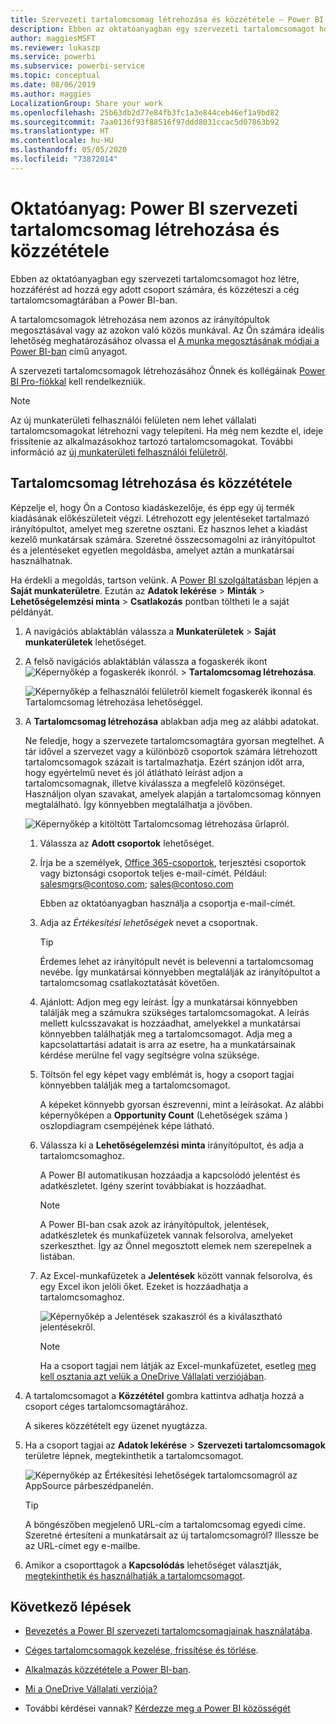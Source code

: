 ```yaml
---
title: Szervezeti tartalomcsomag létrehozása és közzététele – Power BI
description: Ebben az oktatóanyagban egy szervezeti tartalomcsomagot hoz létre, korlátozza az elérését egy adott csoportra, és közzéteszi a cég tartalomcsomagtárában a Power BI-ban.
author: maggiesMSFT
ms.reviewer: lukaszp
ms.service: powerbi
ms.subservice: powerbi-service
ms.topic: conceptual
ms.date: 08/06/2019
ms.author: maggies
LocalizationGroup: Share your work
ms.openlocfilehash: 25b63db2d77e84fb3fc1a3e844ceb46ef1a9bd82
ms.sourcegitcommit: 7aa0136f93f88516f97ddd8031ccac5d07863b92
ms.translationtype: HT
ms.contentlocale: hu-HU
ms.lasthandoff: 05/05/2020
ms.locfileid: "73872014"
---
```

# <a name="tutorial-create-and-publish-a-power-bi-organizational-content-pack"></a>Oktatóanyag: Power BI szervezeti tartalomcsomag létrehozása és közzététele

Ebben az oktatóanyagban egy szervezeti tartalomcsomagot hoz létre, hozzáférést ad hozzá egy adott csoport számára, és közzéteszi a cég tartalomcsomagtárában a Power BI-ban.

A tartalomcsomagok létrehozása nem azonos az irányítópultok megosztásával vagy az azokon való közös munkával. Az Ön számára ideális lehetőség meghatározásához olvassa el [A munka megosztásának módjai a Power BI-ban](service-how-to-collaborate-distribute-dashboards-reports.md) című anyagot.

A szervezeti tartalomcsomagok létrehozásához Önnek és kollégáinak [Power BI Pro-fiókkal](https://powerbi.microsoft.com/pricing) kell rendelkezniük.

> [!NOTE]
> Az új munkaterületi felhasználói felületen nem lehet vállalati tartalomcsomagokat létrehozni vagy telepíteni. Ha még nem kezdte el, ideje frissítenie az alkalmazásokhoz tartozó tartalomcsomagokat. További információ az [új munkaterületi felhasználói felületről](service-create-the-new-workspaces.md).

## <a name="create-and-publish-a-content-pack"></a>Tartalomcsomag létrehozása és közzététele

Képzelje el, hogy Ön a Contoso kiadáskezelője, és épp egy új termék kiadásának előkészületeit végzi.  Létrehozott egy jelentéseket tartalmazó irányítópultot, amelyet meg szeretne osztani. Ez hasznos lehet a kiadást kezelő munkatársak számára. Szeretné összecsomagolni az irányítópultot és a jelentéseket egyetlen megoldásba, amelyet aztán a munkatársai használhatnak.

Ha érdekli a megoldás, tartson velünk. A [Power BI szolgáltatásban](https://powerbi.com) lépjen a **Saját munkaterületre**. Ezután az **Adatok lekérése** > **Minták** > **Lehetőségelemzési minta** > **Csatlakozás** pontban töltheti le a saját példányát.

1. A navigációs ablaktáblán válassza a **Munkaterületek** > **Saját munkaterületek** lehetőséget.

1. A felső navigációs ablaktáblán válassza a fogaskerék ikont ![Képernyőkép a fogaskerék ikonról.](media/service-organizational-content-pack-create-and-publish/cog.png) > **Tartalomcsomag létrehozása**.

   ![Képernyőkép a felhasználói felületről kiemelt fogaskerék ikonnal és Tartalomcsomag létrehozása lehetőséggel.](media/service-organizational-content-pack-create-and-publish/pbi_create_contpk.png)

1. A **Tartalomcsomag létrehozása** ablakban adja meg az alábbi adatokat.  

   Ne feledje, hogy a szervezete tartalomcsomagtára gyorsan megtelhet. A tár idővel a szervezet vagy a különböző csoportok számára létrehozott tartalomcsomagok százait is tartalmazhatja. Ezért szánjon időt arra, hogy egyértelmű nevet és jól átlátható leírást adjon a tartalomcsomagnak, illetve kiválassza a megfelelő közönséget.  Használjon olyan szavakat, amelyek alapján a tartalomcsomag könnyen megtalálható. Így könnyebben megtalálhatja a jövőben.

      ![Képernyőkép a kitöltött Tartalomcsomag létrehozása űrlapról.](media/service-organizational-content-pack-create-and-publish/cpwindow.png)

    1. Válassza az **Adott csoportok** lehetőséget.

    1. Írja be a személyek, [ Office 365-csoportok](https://support.office.com/article/Create-a-group-in-Office-365-7124dc4c-1de9-40d4-b096-e8add19209e9), terjesztési csoportok vagy biztonsági csoportok teljes e-mail-címét. Például: salesmgrs@contoso.com; sales@contoso.com

        Ebben az oktatóanyagban használja a csoportja e-mail-címét.

    1. Adja az *Értékesítési lehetőségek* nevet a csoportnak.

        > [!TIP]
        > Érdemes lehet az irányítópult nevét is belevenni a tartalomcsomag nevébe. Így munkatársai könnyebben megtalálják az irányítópultot a tartalomcsomag csatlakoztatását követően.

    1. Ajánlott: Adjon meg egy leírást. Így a munkatársai könnyebben találják meg a számukra szükséges tartalomcsomagokat. A leírás mellett kulcsszavakat is hozzáadhat, amelyekkel a munkatársai könnyebben találhatják meg a tartalomcsomagot. Adja meg a kapcsolattartási adatait is arra az esetre, ha a munkatársainak kérdése merülne fel vagy segítségre volna szüksége.

    1. Töltsön fel egy képet vagy emblémát is, hogy a csoport tagjai könnyebben találják meg a tartalomcsomagot.

        A képeket könnyebb gyorsan észrevenni, mint a leírásokat. Az alábbi képernyőképen a **Opportunity Count** (Lehetőségek száma ) oszlopdiagram csempéjének képe látható.

    1. Válassza ki a **Lehetőségelemzési minta** irányítópultot, és adja a tartalomcsomaghoz.

        A Power BI automatikusan hozzáadja a kapcsolódó jelentést és adatkészletet. Igény szerint továbbiakat is hozzáadhat.

       > [!NOTE]
       > A Power BI-ban csak azok az irányítópultok, jelentések, adatkészletek és munkafüzetek vannak felsorolva, amelyeket szerkeszthet. Így az Önnel megosztott elemek nem szerepelnek a listában.

   1. Az Excel-munkafüzetek a **Jelentések** között vannak felsorolva, és egy Excel ikon jelöli őket. Ezeket is hozzáadhatja a tartalomcsomaghoz.

      ![Képernyőkép a Jelentések szakaszról és a kiválasztható jelentésekről.](media/service-organizational-content-pack-create-and-publish/pbi_orgcontpkexcel.png)

      > [!NOTE]
      > Ha a csoport tagjai nem látják az Excel-munkafüzetet, esetleg [meg kell osztania azt velük a OneDrive Vállalati verziójában](https://support.office.com/article/Share-documents-or-folders-in-Office-365-1fe37332-0f9a-4719-970e-d2578da4941c).

1. A tartalomcsomagot a **Közzététel** gombra kattintva adhatja hozzá a csoport céges tartalomcsomagtárához.  

   A sikeres közzétételt egy üzenet nyugtázza.

1. Ha a csoport tagjai az **Adatok lekérése** > **Szervezeti tartalomcsomagok** területre lépnek, megtekinthetik a tartalomcsomagot.

   ![Képernyőkép az Értékesítési lehetőségek tartalomcsomagról az AppSource párbeszédpanelén.](media/service-organizational-content-pack-create-and-publish/powerbi-find-content-pack-organization.png)

   > [!TIP]
   > A böngészőben megjelenő URL-cím a tartalomcsomag egyedi címe.  Szeretné értesíteni a munkatársait az új tartalomcsomagról?  Illessze be az URL-címet egy e-mailbe.

1. Amikor a csoporttagok a **Kapcsolódás** lehetőséget választják, [megtekinthetik és használhatják a tartalomcsomagot](service-organizational-content-pack-copy-refresh-access.md).

## <a name="next-steps"></a>Következő lépések

* [Bevezetés a Power BI szervezeti tartalomcsomagjainak használatába](service-organizational-content-pack-introduction.md).

* [Céges tartalomcsomagok kezelése, frissítése és törlése](service-organizational-content-pack-manage-update-delete.md).

* [Alkalmazás közzététele a Power BI-ban](service-create-distribute-apps.md).

* [Mi a OneDrive Vállalati verziója?](https://support.office.com/article/What-is-OneDrive-for-Business-187f90af-056f-47c0-9656-cc0ddca7fdc2)

* További kérdései vannak? [Kérdezze meg a Power BI közösségét](https://community.powerbi.com/)

